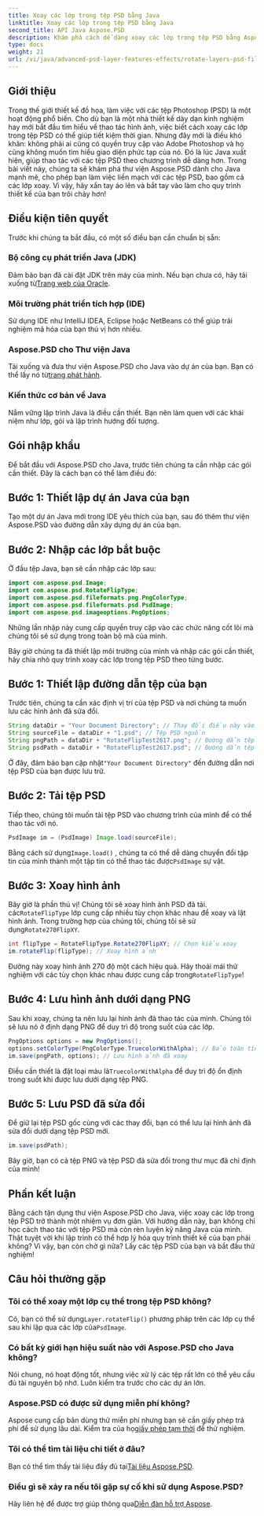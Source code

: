 ```yaml
---
title: Xoay các lớp trong tệp PSD bằng Java
linktitle: Xoay các lớp trong tệp PSD bằng Java
second_title: API Java Aspose.PSD
description: Khám phá cách dễ dàng xoay các lớp trong tệp PSD bằng Aspose.PSD cho Java với hướng dẫn từng bước này.
type: docs
weight: 21
url: /vi/java/advanced-psd-layer-features-effects/rotate-layers-psd-files/
---
```

## Giới thiệu
Trong thế giới thiết kế đồ họa, làm việc với các tệp Photoshop (PSD) là một hoạt động phổ biến. Cho dù bạn là một nhà thiết kế dày dạn kinh nghiệm hay mới bắt đầu tìm hiểu về thao tác hình ảnh, việc biết cách xoay các lớp trong tệp PSD có thể giúp tiết kiệm thời gian. Nhưng đây mới là điều khó khăn: không phải ai cũng có quyền truy cập vào Adobe Photoshop và họ cũng không muốn tìm hiểu giao diện phức tạp của nó. Đó là lúc Java xuất hiện, giúp thao tác với các tệp PSD theo chương trình dễ dàng hơn. Trong bài viết này, chúng ta sẽ khám phá thư viện Aspose.PSD dành cho Java mạnh mẽ, cho phép bạn làm việc liền mạch với các tệp PSD, bao gồm cả các lớp xoay. Vì vậy, hãy xắn tay áo lên và bắt tay vào làm cho quy trình thiết kế của bạn trôi chảy hơn!
## Điều kiện tiên quyết
Trước khi chúng ta bắt đầu, có một số điều bạn cần chuẩn bị sẵn:
### Bộ công cụ phát triển Java (JDK)
 Đảm bảo bạn đã cài đặt JDK trên máy của mình. Nếu bạn chưa có, hãy tải xuống từ[Trang web của Oracle](https://www.oracle.com/java/technologies/javase-downloads.html).
### Môi trường phát triển tích hợp (IDE)
Sử dụng IDE như IntelliJ IDEA, Eclipse hoặc NetBeans có thể giúp trải nghiệm mã hóa của bạn thú vị hơn nhiều.
### Aspose.PSD cho Thư viện Java
 Tải xuống và đưa thư viện Aspose.PSD cho Java vào dự án của bạn. Bạn có thể lấy nó từ[trang phát hành](https://releases.aspose.com/psd/java/).
### Kiến thức cơ bản về Java
Nắm vững lập trình Java là điều cần thiết. Bạn nên làm quen với các khái niệm như lớp, gói và lập trình hướng đối tượng.
## Gói nhập khẩu
Để bắt đầu với Aspose.PSD cho Java, trước tiên chúng ta cần nhập các gói cần thiết. Đây là cách bạn có thể làm điều đó:
## Bước 1: Thiết lập dự án Java của bạn
Tạo một dự án Java mới trong IDE yêu thích của bạn, sau đó thêm thư viện Aspose.PSD vào đường dẫn xây dựng dự án của bạn.
## Bước 2: Nhập các lớp bắt buộc
Ở đầu tệp Java, bạn sẽ cần nhập các lớp sau:
```java
import com.aspose.psd.Image;
import com.aspose.psd.RotateFlipType;
import com.aspose.psd.fileformats.png.PngColorType;
import com.aspose.psd.fileformats.psd.PsdImage;
import com.aspose.psd.imageoptions.PngOptions;
```
Những lần nhập này cung cấp quyền truy cập vào các chức năng cốt lõi mà chúng tôi sẽ sử dụng trong toàn bộ mã của mình. 

Bây giờ chúng ta đã thiết lập môi trường của mình và nhập các gói cần thiết, hãy chia nhỏ quy trình xoay các lớp trong tệp PSD theo từng bước.
## Bước 1: Thiết lập đường dẫn tệp của bạn

Trước tiên, chúng ta cần xác định vị trí của tệp PSD và nơi chúng ta muốn lưu các hình ảnh đã sửa đổi. 
```java
String dataDir = "Your Document Directory"; // Thay đổi điều này vào thư mục tài liệu thực tế của bạn.
String sourceFile = dataDir + "1.psd"; // Tệp PSD nguồn
String pngPath = dataDir + "RotateFlipTest2617.png"; // Đường dẫn tệp PNG đầu ra
String psdPath = dataDir + "RotateFlipTest2617.psd"; // Đường dẫn tệp PSD đầu ra
```
 Ở đây, đảm bảo bạn cập nhật`"Your Document Directory"` đến đường dẫn nơi tệp PSD của bạn được lưu trữ.
## Bước 2: Tải tệp PSD

Tiếp theo, chúng tôi muốn tải tệp PSD vào chương trình của mình để có thể thao tác với nó.
```java
PsdImage im = (PsdImage) Image.load(sourceFile);
```
 Bằng cách sử dụng`Image.load()` , chúng ta có thể dễ dàng chuyển đổi tập tin của mình thành một tập tin có thể thao tác được`PsdImage` sự vật.
## Bước 3: Xoay hình ảnh

 Bây giờ là phần thú vị! Chúng tôi sẽ xoay hình ảnh PSD đã tải. các`RotateFlipType` lớp cung cấp nhiều tùy chọn khác nhau để xoay và lật hình ảnh. Trong trường hợp của chúng tôi, chúng tôi sẽ sử dụng`Rotate270FlipXY`.
```java
int flipType = RotateFlipType.Rotate270FlipXY; // Chọn kiểu xoay
im.rotateFlip(flipType); // Xoay hình ảnh
```
Đường này xoay hình ảnh 270 độ một cách hiệu quả. Hãy thoải mái thử nghiệm với các tùy chọn khác nhau được cung cấp trong`RotateFlipType`!
## Bước 4: Lưu hình ảnh dưới dạng PNG

Sau khi xoay, chúng ta nên lưu lại hình ảnh đã thao tác của mình. Chúng tôi sẽ lưu nó ở định dạng PNG để duy trì độ trong suốt của các lớp.
```java
PngOptions options = new PngOptions();
options.setColorType(PngColorType.TruecolorWithAlpha); // Bảo toàn tính minh bạch
im.save(pngPath, options); // Lưu hình ảnh đã xoay
```
 Điều cần thiết là đặt loại màu là`TruecolorWithAlpha` để duy trì độ ổn định trong suốt khi được lưu dưới dạng tệp PNG.
## Bước 5: Lưu PSD đã sửa đổi

Để giữ lại tệp PSD gốc cùng với các thay đổi, bạn có thể lưu lại hình ảnh đã sửa đổi dưới dạng tệp PSD mới.
```java
im.save(psdPath);
```
Bây giờ, bạn có cả tệp PNG và tệp PSD đã sửa đổi trong thư mục đã chỉ định của mình!
## Phần kết luận
Bằng cách tận dụng thư viện Aspose.PSD cho Java, việc xoay các lớp trong tệp PSD trở thành một nhiệm vụ đơn giản. Với hướng dẫn này, bạn không chỉ học cách thao tác với tệp PSD mà còn rèn luyện kỹ năng Java của mình. Thật tuyệt vời khi lập trình có thể hợp lý hóa quy trình thiết kế của bạn phải không? Vì vậy, bạn còn chờ gì nữa? Lấy các tệp PSD của bạn và bắt đầu thử nghiệm!
## Câu hỏi thường gặp
### Tôi có thể xoay một lớp cụ thể trong tệp PSD không?
 Có, bạn có thể sử dụng`Layer.rotateFlip()` phương pháp trên các lớp cụ thể sau khi lặp qua các lớp của`PsdImage`.
### Có bất kỳ giới hạn hiệu suất nào với Aspose.PSD cho Java không?
Nói chung, nó hoạt động tốt, nhưng việc xử lý các tệp rất lớn có thể yêu cầu đủ tài nguyên bộ nhớ. Luôn kiểm tra trước cho các dự án lớn.
### Aspose.PSD có được sử dụng miễn phí không?
 Aspose cung cấp bản dùng thử miễn phí nhưng bạn sẽ cần giấy phép trả phí để sử dụng lâu dài. Kiểm tra của họ[giấy phép tạm thời](https://purchase.aspose.com/temporary-license/) để thử nghiệm.
### Tôi có thể tìm tài liệu chi tiết ở đâu?
 Bạn có thể tìm thấy tài liệu đầy đủ tại[Tài liệu Aspose.PSD](https://reference.aspose.com/psd/java/).
### Điều gì sẽ xảy ra nếu tôi gặp sự cố khi sử dụng Aspose.PSD?
 Hãy liên hệ để được trợ giúp thông qua[Diễn đàn hỗ trợ Aspose](https://forum.aspose.com/c/psd/34).